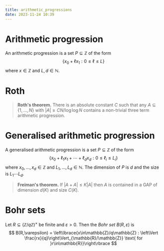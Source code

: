 ```yaml
---
title: arithmetic_progressions
date: 2023-11-24 10:39
---
```

# Arithmetic progression

An arithmetic progression is a set $P\subseteq\mathbb{Z}$ of the form
$$
\left\lbrace{x_0 + \ell x_1 : 0\leq \ell\leq L}\right\rbrace
$$
where $x\in\mathbb{Z}$ and $L,d\in\mathbb{N}$.

# Roth

> **Roth's theorem.** There is an absolute constant $C$ such that
> any $A\subseteq\left\lbrace{1,\ldots,N}\right\rbrace$ with
> $|A|\geq CN/\log\log N$ contains a non-trivial three term
> arithmetic progression.

# Generalised arithmetic progression

A generalised arithmetic progression is a set 
$P\subseteq\mathbb{Z}$ of the form
$$
\left\lbrace{x_0 + \ell_1 x_1 + \cdots + \ell_d x_d : 0\leq \ell_i\leq L_i}\right\rbrace
$$
where $x_0,\ldots,x_d\in\mathbb{Z}$ and $L_1,\ldots,L_d\in\mathbb{N}$.
The dimension of $P$ is $d$ and the size is $L_1\cdots L_d$.

> **Freiman's theorem.** If $|A+A|\leq K|A|$ then $A$ is contained in a GAP of dimension $d(K)$ and size $C(K)$.

# Bohr sets

Let $R\subseteq (\mathbb{Z}/q\mathbb{Z})^\times$ be finite and $\varepsilon >
0$.
Then the *Bohr set* $B(R,\varepsilon)$ is
$$
B(R,\varepsilon) = \left\lbrace{x\in\mathbb{Z}/q\mathbb{Z} : \left\Vert \frac{rx}{q}\right\Vert_{\mathbb{R}/\mathbb{Z}} \text{ for }r\in\mathbb{R}}\right\rbrace
$$
